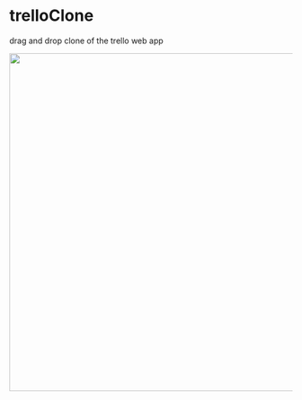 <h1> trelloClone </h2>

<p> drag and drop clone of the trello web app <p> 

<p align = "center">
  <img src = "https://s3-eu-west-1.amazonaws.com/james.margrove/generalReadMEpictures/trelloClone1.png" width = "600px">
</p>
